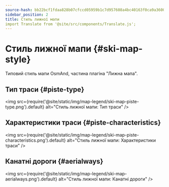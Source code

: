 ```yaml
---
source-hash: bb22bcf1fdaa828b07cfccd05959b1c7d957608a4bc40163f0ca9a3600f43560
sidebar_position: 2
title: Стиль лижної мапи
import Translate from '@site/src/components/Translate.js';
---
```


# Стиль лижної мапи {#ski-map-style}
Типовий стиль мапи OsmAnd, частина плагіна "Лижна мапа".
<Translate android="yes" id="ski_map_render_descr" />

## Тип траси {#piste-type}
<img src={require('@site/static/img/map-legend/ski-map-piste-type.png').default} alt="Стиль лижної мапи: Тип траси" />

## Характеристики траси {#piste-characteristics}
<img src={require('@site/static/img/map-legend/ski-map-piste-characteristics.png').default} alt="Стиль лижної мапи: Характеристики траси" />

## Канатні дороги {#aerialways}
<img src={require('@site/static/img/map-legend/ski-map-aerialways.png').default} alt="Стиль лижної мапи: Канатні дороги" />